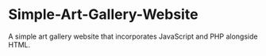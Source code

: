 # Simple-Art-Gallery-Website
A simple art gallery website that incorporates JavaScript and PHP alongside HTML.
